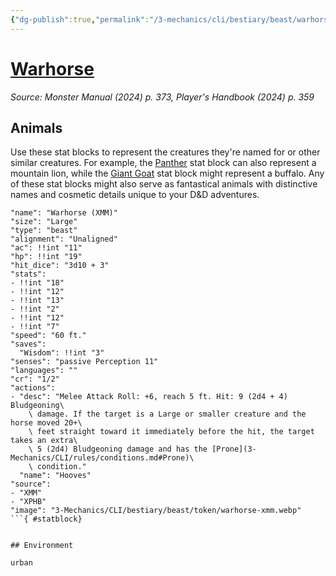 ```yaml
---
{"dg-publish":true,"permalink":"/3-mechanics/cli/bestiary/beast/warhorse-xmm/","tags":["ttrpg-cli/compendium/src/5e/xmm","ttrpg-cli/monster/cr/1-2","ttrpg-cli/monster/environment/urban","ttrpg-cli/monster/size/large","ttrpg-cli/monster/type/beast"],"noteIcon":""}
---
```


# [Warhorse](3-Mechanics\CLI\bestiary\beast/warhorse-xmm.md)
*Source: Monster Manual (2024) p. 373, Player's Handbook (2024) p. 359*  

## Animals

Use these stat blocks to represent the creatures they're named for or other similar creatures. For example, the [Panther](3-Mechanics/CLI/bestiary/beast/panther-xmm.md) stat block can also represent a mountain lion, while the [Giant Goat](3-Mechanics/CLI/bestiary/beast/giant-goat-xmm.md) stat block might represent a buffalo. Any of these stat blocks might also serve as fantastical animals with distinctive names and cosmetic details unique to your D&D adventures.

```statblock
"name": "Warhorse (XMM)"
"size": "Large"
"type": "beast"
"alignment": "Unaligned"
"ac": !!int "11"
"hp": !!int "19"
"hit_dice": "3d10 + 3"
"stats":
- !!int "18"
- !!int "12"
- !!int "13"
- !!int "2"
- !!int "12"
- !!int "7"
"speed": "60 ft."
"saves":
  "Wisdom": !!int "3"
"senses": "passive Perception 11"
"languages": ""
"cr": "1/2"
"actions":
- "desc": "Melee Attack Roll: +6, reach 5 ft. Hit: 9 (2d4 + 4) Bludgeoning\
    \ damage. If the target is a Large or smaller creature and the horse moved 20+\
    \ feet straight toward it immediately before the hit, the target takes an extra\
    \ 5 (2d4) Bludgeoning damage and has the [Prone](3-Mechanics/CLI/rules/conditions.md#Prone)\
    \ condition."
  "name": "Hooves"
"source":
- "XMM"
- "XPHB"
"image": "3-Mechanics/CLI/bestiary/beast/token/warhorse-xmm.webp"
```{ #statblock}


## Environment

urban